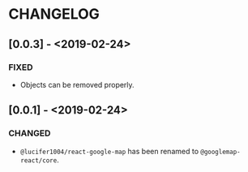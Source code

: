 # CHANGELOG

## [0.0.3] - <2019-02-24>

### FIXED

- Objects can be removed properly.

## [0.0.1] - <2019-02-24>

### CHANGED

- `@lucifer1004/react-google-map` has been renamed to `@googlemap-react/core`.
